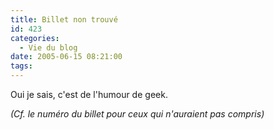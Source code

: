 ```yaml
---
title: Billet non trouvé
id: 423
categories:
  - Vie du blog
date: 2005-06-15 08:21:00
tags:
---
```


Oui je sais, c'est de l'humour de geek.

_(Cf. le numéro du billet pour ceux qui n'auraient pas compris)_